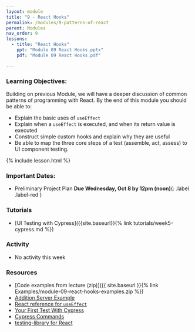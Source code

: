```yaml
---
layout: module
title: "9 - React Hooks"
permalink: /modules/9-patterns-of-react
parent: Modules
nav_order: 9
lessons: 
  - title: "React Hooks"
    ppt: "Module 09 React Hooks.pptx"
    pdf: "Module 09 React Hooks.pdf"

---
```

### Learning Objectives:
Building on previous Module, we will have a deeper discussion of common patterns of programming with React. By the end of this module you should be able to:

* Explain the basic uses of `useEffect`
* Explain when a `useEffect` is executed, and when its return value is executed
* Construct simple custom hooks and explain why they are useful
* Be able to map the three core steps of a test (assemble, act, assess) to UI component testing.


{% include lesson.html %}

### Important Dates:
* Preliminary Project Plan **Due Wednesday, Oct 8 by 12pm (noon)**{: .label .label-red }

### Tutorials
* [UI Testing with Cypress]({{site.baseurl}}{% link tutorials/week5-cypress.md %}) 

### Activity
* No activity this week

### Resources
* [Code examples from lecture (zip)]({{ site.baseurl }}{% link Examples/module-09-react-hooks-examples.zip %})
* [Addition Server Example](https://github.com/mwand/2025-07-16-Addition-Server)
* [React reference for `useEffect`](https://react.dev/reference/react/useEffect)
* [Your First Test With Cypress](https://docs.cypress.io/guides/end-to-end-testing/writing-your-first-end-to-end-test)
* [Cypress Commands](https://docs.cypress.io/api/table-of-contents#Cypress-API)
* [testing-library for React](https://testing-library.com/)

